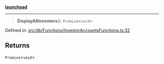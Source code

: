 [**launchpad**](index.md)

***

> **DisplayAllInvestors**(): `Promise`\<`void`\>

Defined in: [src/db/Functions/InvestorAccountsFunctions.ts:32](https://github.com/victorbratov/launchpad/blob/d14315d3bd6634bc1c0e4507f8ad0551e9221cbc/src/db/Functions/InvestorAccountsFunctions.ts#L32)

## Returns

`Promise`\<`void`\>
